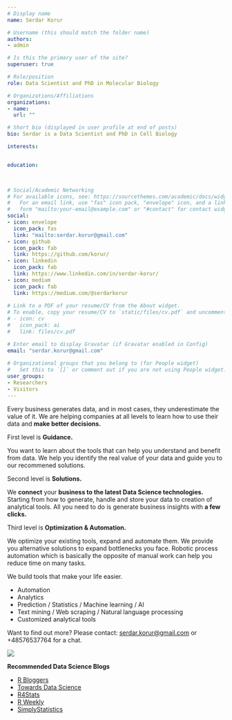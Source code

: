```yaml
---
# Display name
name: Serdar Korur

# Username (this should match the folder name)
authors:
- admin

# Is this the primary user of the site?
superuser: true

# Role/position
role: Data Scientist and PhD in Molecular Biology

# Organizations/Affiliations
organizations:
- name: 
  url: ""

# Short bio (displayed in user profile at end of posts)
bio: Serdar is a Data Scientist and PhD in Cell Biology

interests:


education:

  

# Social/Academic Networking
# For available icons, see: https://sourcethemes.com/academic/docs/widgets/#icons
#   For an email link, use "fas" icon pack, "envelope" icon, and a link in the
#   form "mailto:your-email@example.com" or "#contact" for contact widget.
social:
- icon: envelope
  icon_pack: fas
  link: "mailto:serdar.korur@gmail.com"
- icon: github
  icon_pack: fab
  link: https://github.com/korur/
- icon: linkedin
  icon_pack: fab
  link: https://www.linkedin.com/in/serdar-korur/
- icon: medium
  icon_pack: fab
  link: https://medium.com/@serdarkorur
  
# Link to a PDF of your resume/CV from the About widget.
# To enable, copy your resume/CV to `static/files/cv.pdf` and uncomment the lines below.  
# - icon: cv
#   icon_pack: ai
#   link: files/cv.pdf

# Enter email to display Gravatar (if Gravatar enabled in Config)
email: "serdar.korur@gmail.com"
  
# Organizational groups that you belong to (for People widget)
#   Set this to `[]` or comment out if you are not using People widget.  
user_groups:
- Researchers
- Visitors
---
```


Every business generates data, and in most cases, they underestimate the value of it.  We are helping companies at all levels to learn how to use their data and **make better decisions.** 

First level is **Guidance.**  

You want to learn about the tools that can help you understand and benefit from data. We help you identify the real value of your data and guide you to our recommened solutions.

Second level is **Solutions.**

We **connect** your **business to the latest Data Science technologies.** Starting from how to generate, handle and store your data to creation of analytical tools. All you need to do is generate business insights with **a few clicks.**

Third level is **Optimization & Automation.**

We optimize your existing tools, expand and automate them. We provide you alternative solutions to expand bottlenecks you face. Robotic process automation which is basically the opposite of manual work can help you reduce time on many tasks. 

We build tools that make your life easier. 

* Automation
* Analytics
* Prediction / Statistics / Machine learning / AI
* Text mining / Web scraping / Natural language processing
* Customized analytical tools

Want to find out more? Please contact: serdar.korur@gmail.com or +48576537764 for a chat.

  
![](/img/turbina_z.gif)  

  
  
    
    
**Recommended Data Science Blogs**

* [R Bloggers](https://www.r-bloggers.com/)
* [Towards Data Science](https://towardsdatascience.com/)
* [R4Stats](http://r4stats.com/)
* [R Weekly](https://rweekly.org/)
* [SimplyStatistics]( https://simplystatistics.org/)